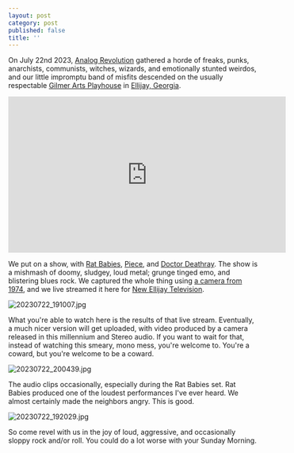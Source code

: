 ```yaml
---
layout: post
category: post
published: false
title: ''
---
```

On July 22nd 2023, [Analog Revolution](https://analogrevolution.bandcamp.com) gathered a horde of freaks, punks, anarchists, communists, witches, wizards, and emotionally stunted weirdos, and our little impromptu band of misfits descended on the usually respectable [Gilmer Arts Playhouse](https://gilmerarts.org) in [Ellijay, Georgia](https://ellijaymakerspace.org). 

<iframe title="2023-07-22 - Analog Revolution Put on a Show (or else) - Lofi - Rat Babies - Piece - Doctor Deathray" src="https://vod.newellijay.tv/videos/embed/a1fea7b0-937d-4748-9929-54739ac7a8df" allowfullscreen="" sandbox="allow-same-origin allow-scripts allow-popups" width="560" height="315" frameborder="0"></iframe>

We put on a show, with [Rat Babies](https://ratbabies.bandcamp.com), [Piece](https://piecebewithyou.bandcamp.com), and [Doctor Deathray](https://doctordeathray.bandcamp.com). The show is a mishmash of doomy, sludgey, loud metal; grunge tinged emo, and blistering blues rock. We captured the whole thing using [a camera from 1974](https://communitymedia.network), and we live streamed it here for [New Ellijay Television](https://newellijay.tv). 

![20230722_191007.jpg]({{site.baseurl}}/images/20230722_191007.jpg)

What you're able to watch here is the results of that live stream. Eventually, a much nicer version will get uploaded, with video produced by a camera released in this millennium and Stereo audio. If you want to wait for that, instead of watching this smeary, mono mess, you're welcome to. You're a coward, but you're welcome to be a coward. 

![20230722_200439.jpg]({{site.baseurl}}/images/20230722_200439.jpg)

The audio clips occasionally, especially during the Rat Babies set. Rat Babies produced one of the loudest performances I've ever heard. We almost certainly made the neighbors angry. This is good. 

![20230722_192029.jpg]({{site.baseurl}}/images/20230722_192029.jpg)

So come revel with us in the joy of loud, aggressive, and occasionally sloppy rock and/or roll. You could do a lot worse with your Sunday Morning. 


